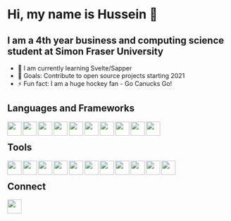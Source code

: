 # Hi, my name is Hussein 👋

## I am a 4th year business and computing science student at Simon Fraser University
- 🌱 I am currently learning Svelte/Sapper
- 👯 Goals: Contribute to open source projects starting 2021
- ⚡ Fun fact: I am a huge hockey fan - Go Canucks Go!

## Languages and Frameworks
<img align="left" alt="" width="32" height="32" src="https://cdn.jsdelivr.net/npm/simple-icons@v3/icons/html5.svg" title="HTML5"/>
<img align="left" alt="" width="32" height="32" src="https://cdn.jsdelivr.net/npm/simple-icons@v3/icons/css3.svg" title="CSS3"/>
<img align="left" alt="" width="32" height="32" src="https://cdn.jsdelivr.net/npm/simple-icons@v3/icons/javascript.svg" title="JavaScript"/>
<img align="left" alt="" width="32" height="32" src="https://cdn.jsdelivr.net/npm/simple-icons@v3/icons/typescript.svg" title="TypeScript"/>
<img align="left" alt="" width="32" height="32" src="https://cdn.jsdelivr.net/npm/simple-icons@v3/icons/react.svg" title="React"/>
<img align="left" alt="" width="32" height="32" src="https://cdn.jsdelivr.net/npm/simple-icons@v3/icons/svelte.svg" title="Svelte"/>
<img align="left" alt="" width="32" height="32" src="https://cdn.jsdelivr.net/npm/simple-icons@v3/icons/node-dot-js.svg" title="Node.js"/>
<img align="left" alt="" width="32" height="32" src="https://cdn.jsdelivr.net/npm/simple-icons@v3/icons/python.svg" title="Python"/>
<img align="left" alt="" width="32" height="32" src="https://cdn.jsdelivr.net/npm/simple-icons@v3/icons/c.svg" title="C"/>
<img align="left" alt="" width="32" height="32" src="https://cdn.jsdelivr.net/npm/simple-icons@v3/icons/cplusplus.svg" title="C++"/>

<br/>

## Tools
<img align="left" alt="" width="32" height="32" src="https://cdn.jsdelivr.net/npm/simple-icons@v3/icons/visualstudiocode.svg" title="VS Code"/>
<img align="left" alt="" width="32" height="32" src="https://cdn.jsdelivr.net/npm/simple-icons@v3/icons/git.svg" title="Git"/>
<img align="left" alt="" width="32" height="32" src="https://cdn.jsdelivr.net/npm/simple-icons@v3/icons/figma.svg" title="Figma"/>
<img align="left" alt="" width="32" height="32" src="https://cdn.jsdelivr.net/npm/simple-icons@v3/icons/postgresql.svg" title="PostgreSQL"/>
<img align="left" alt="" width="32" height="32" src="https://cdn.jsdelivr.net/npm/simple-icons@v3/icons/mongodb.svg" title="MongoDB"/>
<img align="left" alt="" width="32" height="32" src="https://cdn.jsdelivr.net/npm/simple-icons@v3/icons/firebase.svg" title="Firebase"/>
<img align="left" alt="" width="32" height="32" src="https://cdn.jsdelivr.net/npm/simple-icons@v3/icons/postman.svg" title="Postman"/>
<img align="left" alt="" width="32" height="32" src="https://cdn.jsdelivr.net/npm/simple-icons@v3/icons/heroku.svg" title="Heroku"/>
<img align="left" alt="" width="32" height="32" src="https://cdn.jsdelivr.net/npm/simple-icons@v3/icons/netlify.svg" title="Netlify"/>
<img align="left" alt="" width="32" height="32" src="https://cdn.jsdelivr.net/npm/simple-icons@v3/icons/windows.svg" title="Windows"/>
<img align="left" alt="" width="32" height="32" src="https://cdn.jsdelivr.net/npm/simple-icons@v3/icons/linux.svg" title="Linux"/>

<br/>

## Connect
[<img align="left" alt="" width="32" height="32" src="https://cdn.jsdelivr.net/npm/simple-icons@v3/icons/linkedin.svg"/>][linkedin]

[linkedin]: https://www.linkedin.com/in/hfawazbc/ "linkedin.com/in/hfawazbc"
